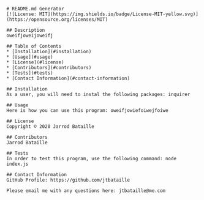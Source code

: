 
    # README.md Generator
    [![License: MIT](https://img.shields.io/badge/License-MIT-yellow.svg)](https://opensource.org/licenses/MIT)
  
    ## Description
    oweifjoweijoweifj
  
    ## Table of Contents
    * [Installation](#installation)
    * [Usage](#usage)
    * [License](#license)
    * [Contributors](#contributors)
    * [Tests](#tests)
    * [Contact Information](#contact-information)
    
    ## Installation
    As a user, you will need to instal the following packages: inquirer
  
    ## Usage
    Here is how you can use this program: oweifjowiefoiwejfoiwe
  
    ## License
    Copyright © 2020 Jarrod Bataille
  
    ## Contributors
    Jarrod Bataille
  
    ## Tests
    In order to test this program, use the following command: node index.js
  
    ## Contact Information
    GitHub Profile: https://github.com/jtbataille
    
    Please email me with any questions here: jtbataille@me.com
  